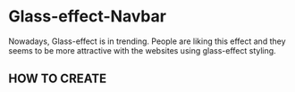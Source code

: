 # Glass-effect-Navbar
Nowadays, Glass-effect is in trending. People are liking this effect and they seems to be more attractive with the websites using glass-effect styling. 

## HOW TO CREATE ##
